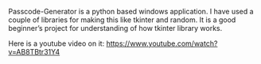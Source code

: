 Passcode-Generator is a python based windows application. I have used a couple of libraries for making this like tkinter and random. 
It is a good beginner’s project for understanding of how tkinter library works.

Here is a youtube video on it: https://www.youtube.com/watch?v=AB8TBtr31Y4
